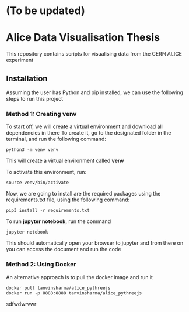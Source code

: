 # (To be updated) 

# Alice Data Visualisation Thesis
This repository contains scripts for visualising data from the CERN ALICE experiment

## Installation
Assuming the user has Python and pip installed, we can use the following steps to run this project

### Method 1: Creating venv
To start off, we will create a virtual environment and download all dependencies in there
To create it, go to the designated folder in the terminal, and run the following command:
```
python3 -m venv venv
```
This will create a virtual environment called **venv**

To activate this environment, run:
```
source venv/bin/activate
```
Now, we are going to install are the required packages using the requirements.txt file, using the following command:
```
pip3 install -r requirements.txt
```

To run **jupyter notebook**, run the command
```
jupyter notebook
```
This should automatically open your browser to jupyter and from there on you can access the document and run the code

### Method 2: Using Docker
An alternative approach is to pull the docker image and run it
```
docker pull tanvinsharma/alice_pythreejs
docker run -p 8888:8888 tanvinsharma/alice_pythreejs
```

sdfwdwrvwr